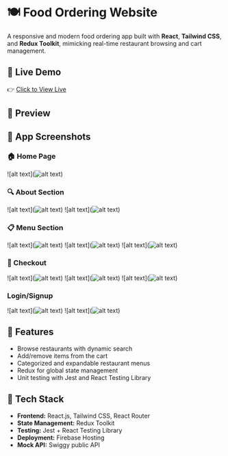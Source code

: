 # 🍽️ Food Ordering Website

A responsive and modern food ordering app built with **React**, **Tailwind CSS**, and **Redux Toolkit**, mimicking real-time restaurant browsing and cart management.

## 🔗 Live Demo

👉 [Click to View Live](https://food-ordering-app-cc5dc.web.app/)

## 📸 Preview

## 📸 App Screenshots

### 🏠 Home Page
![alt text](![alt text](image.png))

### 🔍 About Section
![alt text](![alt text](image-1.png))
![alt text](![alt text](image-2.png))

### 📋 Menu Section
![alt text](![alt text](image-3.png))
![alt text](![alt text](image-4.png))
![alt text](![alt text](image-5.png))

### 🛒 Checkout
![alt text](![alt text](image-6.png))
![alt text](![alt text](image-7.png))
![alt text](![alt text](image-8.png))

### Login/Signup
![alt text](![alt text](image-9.png))
![alt text](![alt text](image-10.png))

## 🚀 Features

- Browse restaurants with dynamic search
- Add/remove items from the cart
- Categorized and expandable restaurant menus
- Redux for global state management
- Unit testing with Jest and React Testing Library

## 🧰 Tech Stack

- **Frontend:** React.js, Tailwind CSS, React Router
- **State Management:** Redux Toolkit
- **Testing:** Jest + React Testing Library
- **Deployment:** Firebase Hosting
- **Mock API:** Swiggy public API


